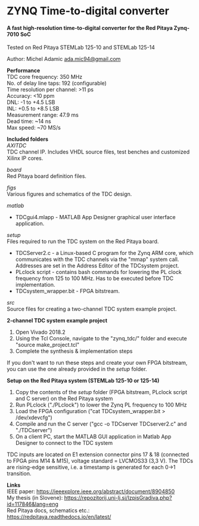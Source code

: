 # ZYNQ Time-to-digital converter
#### A fast high-resolution time-to-digital converter for the Red Pitaya Zynq-7010 SoC
Tested on Red Pitaya STEMLab 125-10 and STEMLab 125-14

Author: Michel Adamic ada.mic94@gmail.com

**Performance**\
TDC core frequency: 350 MHz\
No. of delay line taps: 192 (configurable)\
Time resolution per channel: >11 ps\
Accuracy: <10 ppm\
DNL: -1 to +4.5 LSB\
INL: +0.5 to +8.5 LSB\
Measurement range: 47.9 ms\
Dead time: ~14 ns\
Max speed: ~70 MS/s

**Included folders**\
*AXITDC*\
TDC channel IP. Includes VHDL source files, test benches and customized Xilinx IP cores.

*board*\
Red Pitaya board definition files.

*figs*\
Various figures and schematics of the TDC design.

*matlab*
- TDCgui4.mlapp - MATLAB App Designer graphical user interface application.

*setup*\
Files required to run the TDC system on the Red Pitaya board.
- TDCServer2.c - a Linux-based C program for the Zynq ARM core, which communicates with the TDC channels via the "mmap" system call. Addresses are set in the Address Editor of the TDCsystem project.
- PLclock script - contains bash commands for lowering the PL clock frequency from 125 to 100 MHz. Has to be executed before TDC implementation.
- TDCsystem_wrapper.bit - FPGA bitstream.

*src*\
Source files for creating a two-channel TDC system example project.

**2-channel TDC system example project**
1. Open Vivado 2018.2
2. Using the Tcl Console, navigate to the "zynq_tdc/" folder and execute "source make_project.tcl"
3. Complete the synthesis & implementation steps

If you don't want to run these steps and create your own FPGA bitstream, you can use the one already provided in the *setup* folder.

**Setup on the Red Pitaya system (STEMLab 125-10 or 125-14)**
1. Copy the contents of the *setup* folder (FPGA bitstream, PLclock script and C server) on the Red Pitaya system
2. Run PLclock ("./PLclock") to lower the Zynq PL frequency to 100 MHz
3. Load the FPGA configuration ("cat TDCsystem_wrapper.bit > /dev/xdevcfg")
4. Compile and run the C server ("gcc -o TDCserver TDCserver2.c" and "./TDCserver")
5. On a client PC, start the MATLAB GUI application in Matlab App Designer to connect to the TDC system

TDC inputs are located on E1 extension connector pins 17 & 18 (connected to FPGA pins M14 & M15), voltage standard = LVCMOS33 (3,3 V). The TDCs are rising-edge sensitive, i.e. a timestamp is generated for each 0->1 transition.

**Links**\
IEEE paper: https://ieeexplore.ieee.org/abstract/document/8904850 \
My thesis (in Slovene): https://repozitorij.uni-lj.si/IzpisGradiva.php?id=117846&lang=eng \
Red Pitaya docs, schematics etc.: https://redpitaya.readthedocs.io/en/latest/
